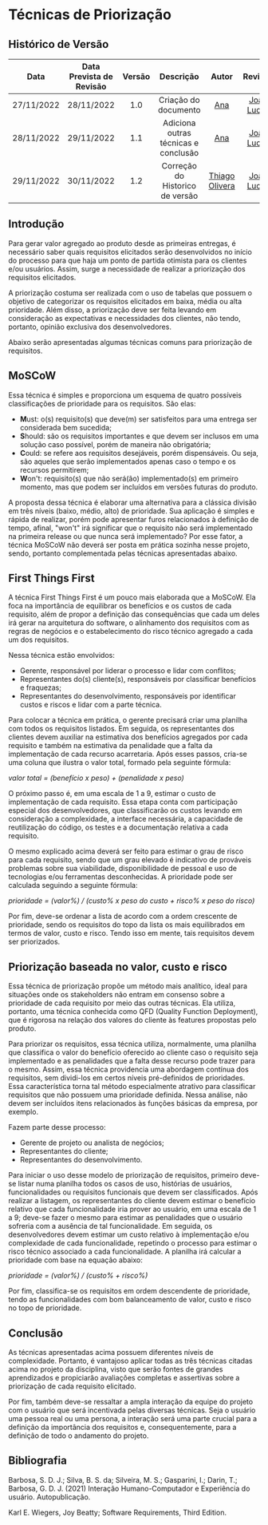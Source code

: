 # Técnicas de Priorização

## Histórico de Versão
|Data|Data Prevista de Revisão|Versão|Descrição|Autor|Revisão|
| :----------: |:-----------:| :------: | :-----------: | :---------: |:---------: |
|27/11/2022|28/11/2022|1.0|Criação do documento| [Ana](https://github.com/AnHoff) | [João Lucas](https://github.com/HacKairos) |
|28/11/2022|29/11/2022|1.1|Adiciona outras técnicas e conclusão| [Ana](https://github.com/AnHoff) | [João Lucas](https://github.com/HacKairos) |
|29/11/2022|30/11/2022|1.2|Correção do Historico de versão| [Thiago Olivera](https://github.com/Thiab394)| [João Lucas](https://github.com/HacKairos)|

## Introdução
Para gerar valor agregado ao produto desde as primeiras entregas, é necessário saber quais requisitos elicitados serão desenvolvidos no início do processo para que haja um ponto de partida otimista para os clientes e/ou usuários. Assim, surge a necessidade de realizar a priorização dos requisitos elicitados.

A priorização costuma ser realizada com o uso de tabelas que possuem o objetivo de categorizar os requisitos elicitados em baixa, média ou alta prioridade. Além disso, a priorização deve ser feita levando em consideração as expectativas e necessidades dos clientes, não tendo, portanto, opinião exclusiva dos desenvolvedores.

Abaixo serão apresentadas algumas técnicas comuns para priorização de requisitos.

## MoSCoW
Essa técnica é simples e proporciona um esquema de quatro possíveis classificações de prioridade para os requisitos. São elas:

* **M**ust: o(s) requisito(s) que deve(m) ser satisfeitos para uma entrega ser considerada bem sucedida;
* **S**hould: são os requisitos importantes e que devem ser inclusos em uma solução caso possível, porém de maneira não obrigatória;
* **C**ould: se refere aos requisitos desejáveis, porém dispensáveis. Ou seja, são aqueles que serão implementados apenas caso o tempo e os recursos permitirem;
* **W**on't: requisito(s) que não será(ão) implementado(s) em primeiro momento, mas que podem ser incluídos em versões futuras do produto.

A proposta dessa técnica é elaborar uma alternativa para a clássica divisão em três níveis (baixo, médio, alto) de prioridade. Sua aplicação é simples e rápida de realizar, porém pode apresentar furos relacionados à definição de tempo, afinal, "won't" irá significar que o requisito não será implementado na primeira release ou que nunca será implementado? Por esse fator, a técnica MoSCoW não deverá ser posta em prática sozinha nesse projeto, sendo, portanto complementada pelas técnicas apresentadas abaixo.

## First Things First
A técnica First Things First é um pouco mais elaborada que a MoSCoW. Ela foca na importância de equilibrar os benefícios e os custos de cada requisito, além de propor a definição das consequências que cada um deles irá gerar na arquitetura do software, o alinhamento dos requisitos com as regras de negócios e o estabelecimento do risco técnico agregado a cada um dos requisitos.

Nessa técnica estão envolvidos: 

* Gerente, responsável por liderar o processo e lidar com conflitos;
* Representantes do(s) cliente(s), responsáveis por classificar benefícios e fraquezas;
* Representantes do desenvolvimento, responsáveis por identificar custos e riscos e lidar com a parte técnica.

Para colocar a técnica em prática, o gerente precisará criar uma planilha com todos os requisitos listados. Em seguida, os representantes dos clientes devem auxiliar na estimativa dos benefícios agregados por cada requisito e também na estimativa da penalidade que a falta da implementação de cada recurso acarretaria. Após esses passos, cria-se uma coluna que ilustra o valor total, formado pela seguinte fórmula:

*valor total = (benefício x peso) + (penalidade x peso)*

O próximo passo é, em uma escala de 1 a 9, estimar o custo de implementação de cada requisito. Essa etapa conta com participação especial dos desenvolvedores, que classificarão os custos levando em consideração a complexidade, a interface necessária, a capacidade de reutilização do código, os testes e a documentação relativa a cada requisito.

O mesmo explicado acima deverá ser feito para estimar o grau de risco para cada requisito, sendo que um grau elevado é indicativo de prováveis problemas sobre sua viabilidade, disponibilidade de pessoal e uso de tecnologias e/ou ferramentas desconhecidas. A prioridade pode ser calculada seguindo a seguinte fórmula:

*prioridade = (valor%) / (custo% x peso do custo + risco% x peso do risco)*

Por fim, deve-se ordenar a lista de acordo com a ordem crescente de prioridade, sendo os requisitos do topo da lista os mais equilibrados em termos de valor, custo e risco. Tendo isso em mente, tais requisitos devem ser priorizados.

## Priorização baseada no valor, custo e risco
Essa técnica de priorização propõe um método mais analítico, ideal para situações onde os stakeholders não entram em consenso sobre a prioridade de cada requisito por meio das outras técnicas. Ela utiliza, portanto, uma técnica conhecida como QFD (Quality Function Deployment), que é rigorosa na relação dos valores do cliente às features propostas pelo produto.

Para priorizar os requisitos, essa técnica utiliza, normalmente, uma planilha que classifica o valor do benefício oferecido ao cliente caso o requisito seja implementado e as penalidades que a falta desse recurso pode trazer para o mesmo. Assim, essa técnica providencia uma abordagem contínua dos requisitos, sem dividi-los em certos níveis pré-definidos de prioridades. Essa característica torna tal método especialmente atrativo para classificar requisitos que não possuem uma prioridade definida. Nessa análise, não devem ser incluídos itens relacionados às funções básicas da empresa, por exemplo.

Fazem parte desse processo:

* Gerente de projeto ou analista de negócios;
* Representantes do cliente;
* Representantes do desenvolvimento.

Para iniciar o uso desse modelo de priorização de requisitos, primeiro deve-se listar numa planilha todos os casos de uso, histórias de usuários, funcionalidades ou requisitos funcionais que devem ser classificados. Após realizar a listagem, os representantes do cliente devem estimar o benefício relativo que cada funcionalidade iria prover ao usuário, em uma escala de 1 a 9; deve-se fazer o mesmo para estimar as penalidades que o usuário sofreria com a ausência de tal funcionalidade. Em seguida, os desenvolvedores devem estimar um custo relativo à implementação e/ou complexidade de cada funcionalidade, repetindo o processo para estimar o risco técnico associado a cada funcionalidade. A planilha irá calcular a prioridade com base na equação abaixo:

*prioridade = (valor%) / (custo% + risco%)*

Por fim, classifica-se os requisitos em ordem descendente de prioridade, tendo as funcionalidades com bom balanceamento de valor, custo e risco no topo de prioridade.

## Conclusão
As técnicas apresentadas acima possuem diferentes níveis de complexidade. Portanto, é vantajoso aplicar todas as três técnicas citadas acima no projeto da disciplina, visto que serão fontes de grandes aprendizados e propiciarão avaliações completas e assertivas sobre a priorização de cada requisito elicitado.

Por fim, também deve-se ressaltar a ampla interação da equipe do projeto com o usuário que será incentivada pelas diversas técnicas. Seja o usuário uma pessoa real ou uma persona, a interação será uma parte crucial para a definição da importância dos requisitos e, consequentemente, para a definição de todo o andamento do projeto.

## Bibliografia
Barbosa, S. D. J.; Silva, B. S. da; Silveira, M. S.; Gasparini, I.; Darin, T.; Barbosa, G. D. J. (2021)
Interação Humano-Computador e Experiência do usuário. Autopublicação.

Karl E. Wiegers, Joy Beatty; Software Requirements, Third Edition.
